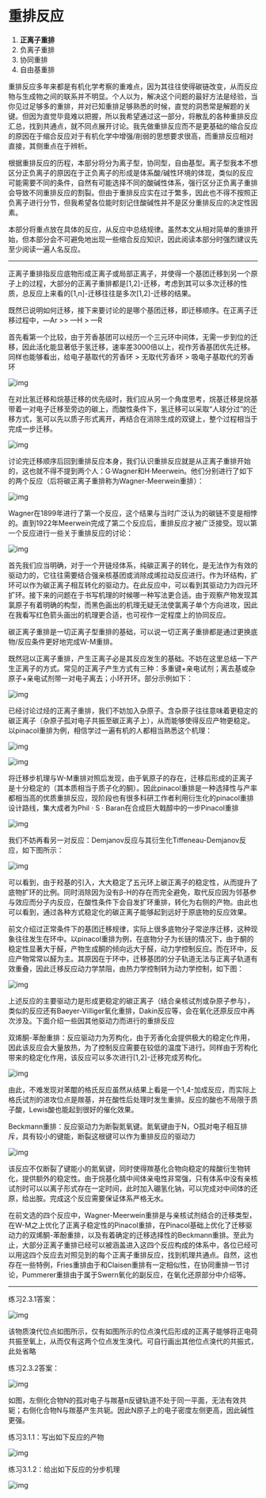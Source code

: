 # 重排反应

1.  **正离子重排**
2.  负离子重排
3.  协同重排
4.  自由基重排

重排反应多年来都是有机化学考察的重难点，因为其往往使得碳链改变，从而反应物与生成物之间的联系并不明显。个人以为，解决这个问题的最好方法是经验，当你见过足够多的重排，并对已知重排足够熟悉的时候，直觉的洞悉常是解题的关键。但因为直觉毕竟难以把握，所以我希望通过这一部分，将散乱的各种重排反应汇总，找到共通点，就不同点展开讨论。我先做重排反应而不是更基础的缩合反应的原因在于缩合反应对于有机化学中增强/削弱的思想要求很高，而重排反应相对直接，其侧重点在于辨析。

根据重排反应的历程，本部分将分为离子型，协同型，自由基型。离子型我本不想区分正负离子的原因在于正负离子的形成是体系酸/碱性环境的体现，类似的反应可能需要不同的条件，自然有可能选择不同的酸碱性体系，强行区分正负离子重排会导致不同重排反应的割裂。但由于重排反应实在过于繁多，因此也不得不按照正负离子进行分节，但我希望各位能时刻记住酸碱性并不是区分重排反应的决定性因素。

本部分将重点放在具体的反应，从反应中总结规律。虽然本文从相对简单的重排开始，但本部分会不可避免地出现一些缩合反应知识，因此阅读本部分时强烈建议先至少阅读一遍人名反应。

------

正离子重排指反应底物形成正离子或局部正离子，并使得一个基团迁移到另一个原子上的过程，大部分的正离子重排都是[1,2]-迁移，考虑到其可以多次迁移的性质，总反应上来看的[1,n]-迁移往往是多次[1,2]-迁移的结果。

既然已说明如何迁移，接下来要讨论的是哪个基团迁移，即迁移顺序。在正离子迁移过程中，—Ar >> —H > —R

首先看第一个比较，由于芳香基团可以经历一个三元环中间体，无需一步到位的迁移，因此活化能显著低于氢迁移，速率差3000倍以上，视作芳香基团优先迁移。同样也能够看出，给电子基取代的芳香环 > 无取代芳香环 > 吸电子基取代的芳香环

![img](image/v2-f9bb5f81829d6d2d3fbcd572e758ac62_720w.jpg)

在对比氢迁移和烷基迁移的优先级时，我们应从另一个角度思考，烷基迁移是烷基带着一对电子迁移至旁边的碳上，而酸性条件下，氢迁移可以采取“人球分过”的迁移方式，氢可以先以质子形式离开，再结合在消除生成的双键上，整个过程相当于完成一步迁移。

![img](image/v2-c4f48861c6272c3409dd10b7732be32f_720w.jpg)

讨论完迁移顺序后回到重排反应本身，我们认识重排反应就是从正离子重排开始的，这也就不得不提到两个人：G·Wagner和H·Meerwein。他们分别进行了如下的两个反应（后将碳正离子重排称为Wagner-Meerwein重排）：

![img](image/v2-67f55acbf12092b4dbc847c7bfba2f4e_720w.jpg)

Wagner在1899年进行了第一个反应，这个结果与当时广泛认为的碳链不变是相悖的。直到1922年Meerwein完成了第二个反应后，重排反应才被广泛接受。现以第一个反应进行一些关于重排反应的讨论：

![img](image/v2-76069b23e9554392ddef2dd81073dc9f_720w.jpg)

首先我们应当明确，对于一个开链烃体系，纯碳正离子的转化，是无法作为有效的驱动力的，它往往需要结合强亲核基团或消除成烯拉动反应进行。作为环结构，扩环可以作为碳正离子相互转化的驱动力。在此反应中，可以看到其驱动力为四元环扩环。接下来的问题在于书写机理的时候哪一种写法更合适。由于观察产物发现其氯原子有着明确的构型，而黑色画出的机理无疑无法使氯离子单个方向进攻，因此在我看写红色箭头画出的机理更合适，也可视作一定程度上的协同反应。

碳正离子重排是一切正离子型重排的基础，可以说一切正离子重排都是通过更换底物/反应条件更好地完成W-M重排。

既然冠以正离子重排，产生正离子必是其反应发生的基础。不妨在这里总结一下产生正离子的方式。常见的正离子产生方式有三种：多重键+亲电试剂；离去基或杂原子+亲电试剂带一对电子离去；小环开环。部分示例如下：

![img](image/v2-2234576aa9594d2129aab90809e203b3_720w.jpg)

已经讨论过烃的正离子重排，我们不妨加入杂原子。含杂原子往往意味着更稳定的碳正离子（杂原子孤对电子共振至碳正离子上），从而能够使得反应产物更稳定。以pinacol重排为例，相信学过一遍有机的人都相当熟悉这个机理：

![img](image/v2-4a45f2db9f56f36ba63a4cd6cbfaca5f_720w.jpg)

![img](image/v2-0e3e1abf922dd3d7bb29ca57b742d1a5_720w.jpg)

将迁移步机理与W-M重排对照后发现，由于氧原子的存在，迁移后形成的正离子是十分稳定的（其本质相当于质子化的酮）。因此pinacol重排是一种选择性与产率都相当高的优质重排反应，现阶段也有很多科研工作者利用衍生化的pinacol重排设计路线，集大成者为Phil · S · Baran在合成巨大戟醇中的一步Pinacol重排

![img](image/v2-3db01dbee9c610f098a234ebfca139cc_720w.jpg)

我们不妨再看另一对反应：Demjanov反应与其衍生化Tiffeneau-Demjanov反应，如下图所示：

![img](image/v2-d446a7928b46a6e1171e1237d72815da_720w.jpg)

可以看到，由于羟基的引入，大大稳定了五元环上碳正离子的稳定性，从而提升了底物扩环的比例。同时消除因为没有β-H的存在而完全避免，取代反应因为邻基参与效应而分子内反应，在酸性条件下会自发扩环重排，转化为右侧的产物。由此也可以看到，通过各种方式稳定化的碳正离子能够起到远好于原底物的反应效果。

前文介绍过正常条件下的基团迁移规律，实际上很多底物分子常逆序迁移，这种现象往往发生在环中。以pinacol重排为例，在底物分子为长链的情况下，由于酮的稳定性显著大于醛，产物生成酮的倾向远大于醛，动力学控制反应。而在环中，反应产物常常以醛为主。其原因在于环中，迁移基团的分子轨道无法与正离子轨道有效重叠，因此迁移反应动力学禁阻，由热力学控制转为动力学控制，如下图：

![img](image/v2-f586ec22bf922176b28cd6c3a7a5a13e_720w.jpg)

上述反应的主要驱动力是形成更稳定的碳正离子（结合亲核试剂或杂原子参与），类似的反应还有Baeyer-Villiger氧化重排，Dakin反应等，会在氧化还原反应中再次涉及。下面介绍一些因其他驱动力而进行的重排反应

双烯酮-苯酚重排：反应驱动力为芳构化，由于芳香化会提供极大的稳定化作用，因此该反应会大量放热，为了控制反应需要在较低的温度下进行。同样由于芳构化带来的稳定化作用，该反应可以多次进行[1,2]-迁移完成芳构化。

![img](image/v2-76ae6d7f1081d9fa1b8c9f1660c0a45f_720w.jpg)

由此，不难发现对苯醌的格氏反应虽然从结果上看是一个1,4-加成反应，而实际上格氏试剂的进攻位点是羰基，并在酸性后处理时发生重排。反应的酸也不局限于质子酸，Lewis酸也能起到很好的催化效果。

Beckmann重排：反应驱动力为断裂氮氧键。氮氧键由于N，O孤对电子相互排斥，具有较小的键能，断裂这根键可以作为重排反应的驱动力

![img](image/v2-05ecfb5fc922878d0dd4e51ec1a4887f_720w.jpg)

该反应不仅断裂了键能小的氮氧键，同时使得羰基化合物向稳定的羧酸衍生物转化，提供额外的稳定性。由于烷基化腈中间体亲电性非常强，只有体系中没有亲核试剂时可以以离子形式存在一定时间，此时加入硼氢化钠，可以完成对中间体的还原，给出胺。完成这个反应需要保证体系严格无水。

在前文选的四个反应中，Wagner-Meerwein重排是与亲核试剂结合的迁移类型，在W-M之上优化了正离子稳定性的Pinacol重排，在Pinacol基础上优化了迁移驱动力的双烯酮-苯酚重排，以及有着确定的迁移选择性的Beckmann重排。至此为止，大部分正离子重排已经可以被涵盖进入这四个反应构成的体系中，各位已经可以用这四个反应去对照见到的每个正离子重排反应，找到机理共通点。自然，这也存在一些特例，Fries重排由于和Claisen重排有一定相似性，在协同重排一节讨论，Pummerer重排由于属于Swern氧化的副反应，在氧化还原部分中介绍等。

------

练习2.3.1答案：

![img](image/v2-7793e7693c27128b3f84290d127cf354_720w.jpg)

该物质溴代位点如图所示，仅有如图所示的位点溴代后形成的正离子能够将正电荷共振至氧上，从而仅有这两个位点发生溴代。可自行画出其他位点溴代的共振式，此处省略

练习2.3.2答案：

![img](image/v2-a63a0467ee087275d18de7af8357f485_720w.jpg)

如图，左侧化合物N的孤对电子与羰基π反键轨道不处于同一平面，无法有效共轭；右侧化合物N与羰基产生共轭。因此N原子上的电子密度左侧更高，因此碱性更强。

练习3.1.1：写出如下反应的产物

![img](image/v2-8c1ff5619ae4cf3357cb4617f166a63c_720w.jpg)

练习3.1.2：给出如下反应的分步机理

![img](image/v2-3d2d6ae548db2df55812c71197c6a9f1_720w.jpg)